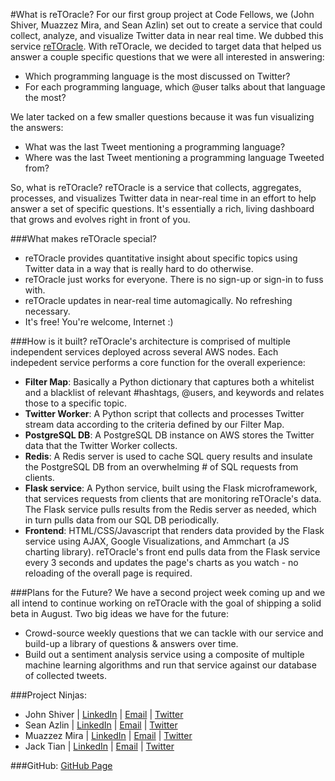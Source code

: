 #What is reTOracle?
For our first group project at Code Fellows, we (John Shiver, Muazzez Mira, and Sean Azlin) set out to create a service that could collect, analyze, and visualize Twitter data in near real time. We dubbed this service [reTOracle](http://retoracle.com/). With reTOracle, we decided to target data that helped us answer a couple specific questions that we were all interested in answering:

* Which programming language is the most discussed on Twitter?
* For each programming language, which @user talks about that language the most?

We later tacked on a few smaller questions because it was fun visualizing the answers:

* What was the last Tweet mentioning a programming language?
* Where was the last Tweet mentioning a programming language Tweeted from?

So, what is reTOracle? reTOracle is a service that collects, aggregates, processes, and visualizes Twitter data in near-real time in an effort to help answer a set of specific questions. It's essentially a rich, living dashboard that grows and evolves right in front of you.

###What makes reTOracle special?
* reTOracle provides quantitative insight about specific topics using Twitter data in a way that is really hard to do otherwise.
* reTOracle just works for everyone. There is no sign-up or sign-in to fuss with.
* reTOracle updates in near-real time automagically. No refreshing necessary.
* It's free! You're welcome, Internet :)

###How is it built?
reTOracle's architecture is comprised of multiple independent services deployed across several AWS nodes. Each indepedent service performs a core function for the overall experience:

* **Filter Map**: Basically a Python dictionary that captures both a whitelist and a blacklist of relevant #hashtags, @users, and keywords and relates those to a specific topic.
* **Twitter Worker**: A Python script that collects and processes Twitter stream data according to the criteria defined by our Filter Map.
* **PostgreSQL DB**: A PostgreSQL DB instance on AWS stores the Twitter data that the Twitter Worker collects.
* **Redis**: A Redis server is used to cache SQL query results and insulate the PostgreSQL DB from an overwhelming # of SQL requests from clients.
* **Flask service**: A Python service, built using the Flask microframework, that services requests from clients that are monitoring reTOracle's data. The Flask service pulls results from the Redis server as needed, which in turn pulls data from our SQL DB periodically.
* **Frontend**: HTML/CSS/Javascript that renders data provided by the Flask service using AJAX, Google Visualizations, and Ammchart (a JS charting library). reTOracle's front end pulls data from the Flask service every 3 seconds and updates the page's charts as you watch - no reloading of the overall page is required.

###Plans for the Future?
We have a second project week coming up and we all intend to continue working on reTOracle with the goal of shipping a solid beta in August. Two big ideas we have for the future:

* Crowd-source weekly questions that we can tackle with our service and build-up a library of questions & answers over time.
* Build out a sentiment analysis service using a composite of multiple machine learning algorithms and run that service against our database of collected tweets.

###Project Ninjas:
* John Shiver | [LinkedIn](http://www.linkedin.com/pub/john-shiver/49/765/129/) | [Email](mailto:johneshiver@gmail.com) | [Twitter](https://twitter.com/TrustyJohn)
* Sean Azlin | [LinkedIn](www.linkedin.com/in/seanazlin/) | [Email](mailto:sazlin@gmail.com) | [Twitter](http://twitter.com/SeanAzlin2)
* Muazzez Mira | [LinkedIn]() | [Email]() | [Twitter]()
* Jack Tian | [LinkedIn]() | [Email]() | [Twitter]()

###GitHub:
[GitHub Page](https://github.com/sazlin/reTOracle)